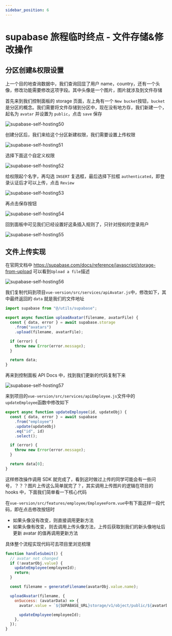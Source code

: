 ```yaml
---
sidebar_position: 6
---
```


# supabase 旅程临时终点 - 文件存储&修改操作

## 分区创建&权限设置

上一个目的地查询数据中，我们查询回显了用户 name，country，还有一个头像，修改功能需要修改这项字段。其中头像是一个图片，图片就涉及到文件存储

首先来到我们控制面板的 storage 页面，左上角有一个 `New bucket`按钮，`bucket`是分区的概念。我们需要将文件存储到分区中，现在没有地方存，我们新建一个，起名为 `avatar` 并设置为 `public`，点击 `save` 保存

![supabase-self-hosting50](https://fxpby.oss-cn-beijing.aliyuncs.com/blogImg/framework/supabase/supabase-self-hosting50.jpg)

创建分区后，我们来给这个分区新建权限，我们需要设置上传权限

![supabase-self-hosting51](https://fxpby.oss-cn-beijing.aliyuncs.com/blogImg/framework/supabase/supabase-self-hosting51.jpg)

选择下面这个自定义权限

![supabase-self-hosting52](https://fxpby.oss-cn-beijing.aliyuncs.com/blogImg/framework/supabase/supabase-self-hosting52.jpg)

给权限起个名字，再勾选 `INSERT` 复选框，最后选择下拉框 `authenticated`，即登录认证后才可以上传，点击 `Review`

![supabase-self-hosting53](https://fxpby.oss-cn-beijing.aliyuncs.com/blogImg/framework/supabase/supabase-self-hosting53.jpg)

再点击保存按钮

![supabase-self-hosting54](https://fxpby.oss-cn-beijing.aliyuncs.com/blogImg/framework/supabase/supabase-self-hosting54.jpg)

回到面板中可见我们已经设置好这条插入规则了，只针对授权的登录用户

![supabase-self-hosting55](https://fxpby.oss-cn-beijing.aliyuncs.com/blogImg/framework/supabase/supabase-self-hosting55.jpg)

## 文件上传实现

在官网文档中 https://supabase.com/docs/reference/javascript/storage-from-upload 可以看到`Upload a file`描述

![supabase-self-hosting56](https://fxpby.oss-cn-beijing.aliyuncs.com/blogImg/framework/supabase/supabase-self-hosting56.jpg)

我们复制代码到项目`vue-version/src/services/apiAvatar.js`中，修改如下，其中最终返回的 `data` 就是我们的文件地址

```js
import supabase from "@/utils/supabase";

export async function uploadAvatar(filename, avatarFile) {
  const { data, error } = await supabase.storage
    .from("avatars")
    .upload(filename, avatarFile);

  if (error) {
    throw new Error(error.message);
  }

  return data;
}
```

再来到控制面板 API Docs 中，找到我们更新的代码复制下来

![supabase-self-hosting57](https://fxpby.oss-cn-beijing.aliyuncs.com/blogImg/framework/supabase/supabase-self-hosting57.jpg)

来到项目的`vue-version/src/services/apiEmployee.js`文件中的`updateEmployee`函数中修改如下

```js
export async function updateEmployee(id, updateObj) {
  const { data, error } = await supabase
    .from("employee")
    .update(updateObj)
    .eq("id", id)
    .select();

  if (error) {
    throw new Error(error.message);
  }

  return data[0];
}
```

这样修改操作调用 SDK 就完成了，看到这时做过上传的同学可能会有一些问号，？？？图片上传这么简单就完了？，其实调用上传图片的逻辑在项目的 hooks 中，下面我们简单看一下核心代码

在`vue-version/src/features/employee/EmployeeForm.vue`中有下面这样一段代码，即在点击修改按钮时

- 如果头像没有改变，则直接调用更新方法
- 如果头像有改变，则去调用上传头像方法，上传后获取到我们的新头像地址后更新 avatar 的值再调用更新方法

具体整个流程实现代码可去项目里浏览梳理

```js
function handleSubmit() {
  // avatar not changed
  if (!avatarObj.value) {
    updateEmployee(employeeId);
    return;
  }

  const filename = generateFilename(avatarObj.value.name);

  uploadAvatar(filename, {
    onSuccess: (avatarData) => {
      avatar.value = `${SUPABASE_URL}storage/v1/object/public/${avatarData.fullPath}`;

      updateEmployee(employeeId);
    },
  });
}
```
